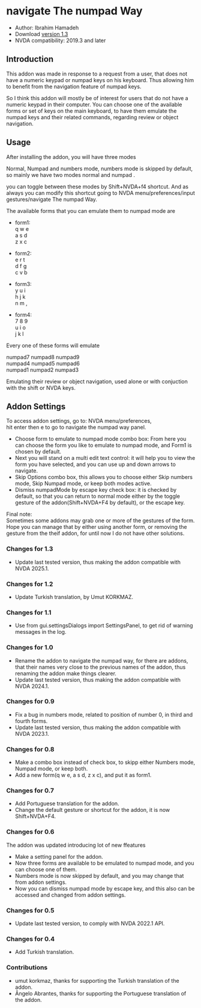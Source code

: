 # navigate The numpad Way #

*	Author: Ibrahim Hamadeh
*	Download [version 1.3][1]
*	NVDA compatibility: 2019.3 and later

## Introduction

This addon was made in response to a request from a user, that does not have a numeric keypad or numpad keys on his keyboard.
 Thus allowing him to benefit from the navigation feature of numpad keys.  

So I think this addon will mostly be of interest for users that do not have a numeric keypad in their computer.
 You can choose one of the available forms or set of keys on the main keyboard, to have them emulate the numpad keys and their related commands, regarding review or object navigation.

## Usage

After installing the addon, you will have three modes

Normal, Numpad and numbers mode, numbers mode is skipped by default, so mainly we have two modes normal and numpad .

you can toggle between these modes by Shift+NVDA+f4 shortcut. And as always you can modify this shortcut going to NVDA menu/preferences/input gestures/navigate The numpad Way.

The available forms that you can emulate them to numpad mode are

*	form1:  
q w e  
a s d  
z x c  

*	form2:  
e r t  
d f g  
c v b  
*	form3:  
y u i  
h j k  
n m ,  

*	form4:  
7 8 9  
u i o  
j k l

Every one of these forms will emulate

numpad7 numpad8 numpad9  
numpad4 numpad5 numpad6  
numpad1 numpad2 numpad3  

Emulating their review or object navigation, used alone or with conjuction with the shift or NVDA keys.

## Addon Settings ##

To access addon settings, go to: NVDA menu/preferences,  
hit enter then e to go to navigate the numpad way panel.

*	Choose form to emulate to numpad mode combo box: From here you can choose the form you like to emulate to numpad mode, and Form1 is chosen by default.
*	Next you will stand on a multi edit text control: it will help you to view the form you have selected, and you can use up and down arrows to navigate.
*	Skip Options combo box, this allows you to choose either Skip numbers mode, Skip Numpad mode, or keep both modes active.  
*	Dismiss numpadMode by escape key check box: it is checked by default, so that you can return to normal mode either by the toggle gesture of the addon(Shift+NVDA+F4 by default), or the escape key.

Final note:  
Sometimes some addons may grab one or more of the gestures of the form. Hope you can manage that by either using another form, or removing the gesture from the theif addon, for until now I do not have other solutions.

### Changes for 1.3 ###

*	Update last tested version, thus making the addon compatible with NVDA 2025.1.

### Changes for 1.2 ###

*	Update Turkish translation, by Umut KORKMAZ.

### Changes for 1.1 ###

*	Use from gui.settingsDialogs import SettingsPanel, to get rid of warning messages in the log.

### Changes for 1.0 ###

*	Rename the addon to navigate the numpad way, for there are addons, that their names very close to the previous names of the addon, thus renaming the addon make things clearer. 
*	Update last tested version, thus making the addon compatible with NVDA 2024.1.

### Changes for 0.9 ###

*	Fix a bug in numbers mode, related to position of number 0, in third and fourth forms.
*	Update last tested version, thus making the addon compatible with NVDA 2023.1.

### Changes for 0.8 ###

*	Make a combo box instead of check box, to skipp either Numbers mode, Numpad mode, or keep both.  
*	Add a new form(q w e, a s d, z x c), and put it as form1.

### Changes for 0.7 ###

*	Add Portuguese translation for the addon.
*	Change the default gesture or shortcut for the addon, it is now Shift+NVDA+F4.

### Changes for 0.6 ###
The addon was updated introducing lot of new ffeatures

*	Make a setting panel for the addon.
*	Now three forms are available to be emulated to numpad mode, and you can choose one of them.
*	Numbers mode is now skipped by default, and you may change that from addon settings.
*	Now you can dismiss numpad mode by escape key, and this also can be accessed and changed from addon settings.

### Changes for 0.5 ###

*	Update last tested version, to comply with NVDA 2022.1 API.

### Changes for 0.4 ###

*	Add Turkish translation.

### Contributions ###

*	umut korkmaz, thanks for supporting the Turkish translation of the addon.
*	Ângelo Abrantes, thanks for supporting the Portuguese translation of the addon.

[1]: https://github.com/ibrahim-s/navigateTheNumpadWay/releases/download/1.3/navigateTheNumpadWay-1.3.nvda-addon
